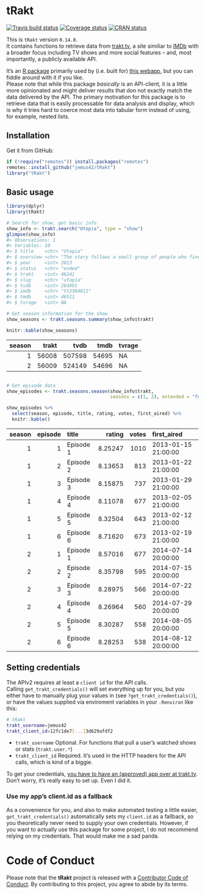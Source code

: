 
<!-- README.md is generated from README.Rmd. Please edit that file -->

# tRakt

[![Travis build
status](https://travis-ci.org/jemus42/tRakt.svg?branch=master)](https://travis-ci.org/jemus42/tRakt)
[![Coverage
status](https://codecov.io/gh/jemus42/tRakt/branch/master/graph/badge.svg)](https://codecov.io/github/jemus42/tRakt?branch=master)
[![CRAN
status](https://www.r-pkg.org/badges/version/tRakt)](https://cran.r-project.org/package=tRakt)

This is `tRakt` version `0.14.0`.  
It contains functions to retrieve data from
[trakt.tv](http://trakt.tv/), a site similiar to [IMDb](http://imdb.com)
with a broader focus including TV shows and more social features – and,
most importantly, a publicly available API.

It’s an [R package](http://r-project.org) primarily used by (i.e. built
for) [this webapp](http://trakt.jemu.name), but you can fiddle around
with it if you like.  
Please note that while this package *basically* is an API-client, it is
a little more opinionated and might deliver results that don not exactly
match the data delivered by the API. The primary motivation for this
package is to retrieve data that is easily processable for data analysis
and display, which is why it tries hard to coerce most data into tabular
form instead of using, for example, nested lists.

## Installation

Get it from GitHub:

``` r
if (!require("remotes")) install.packages("remotes")
remotes::install_github("jemus42/tRakt")
library("tRakt")
```

## Basic usage

``` r
library(dplyr)
library(tRakt)

# Search for show, get basic info
show_info <- trakt.search("Utopia", type = "show")
glimpse(show_info)
#> Observations: 1
#> Variables: 10
#> $ title    <chr> "Utopia"
#> $ overview <chr> "The story follows a small group of people who find the…
#> $ year     <int> 2013
#> $ status   <chr> "ended"
#> $ trakt    <int> 46241
#> $ slug     <chr> "utopia"
#> $ tvdb     <int> 264991
#> $ imdb     <chr> "tt2384811"
#> $ tmdb     <int> 46511
#> $ tvrage   <int> NA

# Get season information for the show
show_seasons <- trakt.seasons.summary(show_info$trakt)

knitr::kable(show_seasons)
```

| season | trakt |   tvdb |  tmdb | tvrage |
| -----: | ----: | -----: | ----: | :----- |
|      1 | 56008 | 507598 | 54695 | NA     |
|      2 | 56009 | 524149 | 54696 | NA     |

``` r

# Get episode data
show_episodes <- trakt.seasons.season(show_info$trakt, 
                                      seasons = c(1, 2), extended = "full")

show_episodes %>%
  select(season, episode, title, rating, votes, first_aired) %>%
  knitr::kable()
```

| season | episode | title     |  rating | votes | first\_aired        |
| -----: | ------: | :-------- | ------: | ----: | :------------------ |
|      1 |       1 | Episode 1 | 8.25247 |  1010 | 2013-01-15 21:00:00 |
|      1 |       2 | Episode 2 | 8.13653 |   813 | 2013-01-22 21:00:00 |
|      1 |       3 | Episode 3 | 8.15875 |   737 | 2013-01-29 21:00:00 |
|      1 |       4 | Episode 4 | 8.11078 |   677 | 2013-02-05 21:00:00 |
|      1 |       5 | Episode 5 | 8.32504 |   643 | 2013-02-12 21:00:00 |
|      1 |       6 | Episode 6 | 8.71620 |   673 | 2013-02-19 21:00:00 |
|      2 |       1 | Episode 1 | 8.57016 |   677 | 2014-07-14 20:00:00 |
|      2 |       2 | Episode 2 | 8.35798 |   595 | 2014-07-15 20:00:00 |
|      2 |       3 | Episode 3 | 8.28975 |   566 | 2014-07-22 20:00:00 |
|      2 |       4 | Episode 4 | 8.26964 |   560 | 2014-07-29 20:00:00 |
|      2 |       5 | Episode 5 | 8.30287 |   558 | 2014-08-05 20:00:00 |
|      2 |       6 | Episode 6 | 8.28253 |   538 | 2014-08-12 20:00:00 |

## Setting credentials

The APIv2 requires at least a `client id` for the API calls.  
Calling `get_trakt_credentials()` will set everything up for you, but
you either have to manually plug your values in (see
`?get_trakt_credentials()`), or have the values supplied via enviroment
variables in your `.Renviron` like this:

``` sh
# tRakt
trakt_username=jemus42
trakt_client_id=12fc1de7[...]3d629afdf2
```

  - `trakt_username` Optional. For functions that pull a user’s watched
    shows or stats (`trakt.user.*`)
  - `trakt_client_id` Required. It’s used in the HTTP headers for the
    API calls, which is kind of a biggie.

To get your credentials, [you have to have an (approved) app over at
trakt.tv](http://trakt.tv/oauth/applications).  
Don’t worry, it’s really easy to set up. Even I did it.

### Use my app’s client.id as a fallback

As a convenience for you, and also to make automated testing a little
easier, `get_trakt_credentials()` automatically sets my `client.id` as a
fallback, so you theoretically never need to supply your own
credentials. However, if you want to actually use this package for some
project, I do not recommend relying on my credentials. That would make
me a sad panda.

# Code of Conduct

Please note that the **tRakt** project is released with a [Contributor
Code of Conduct](.github/CODE_OF_CONDUCT.md). By contributing to this
project, you agree to abide by its terms.
